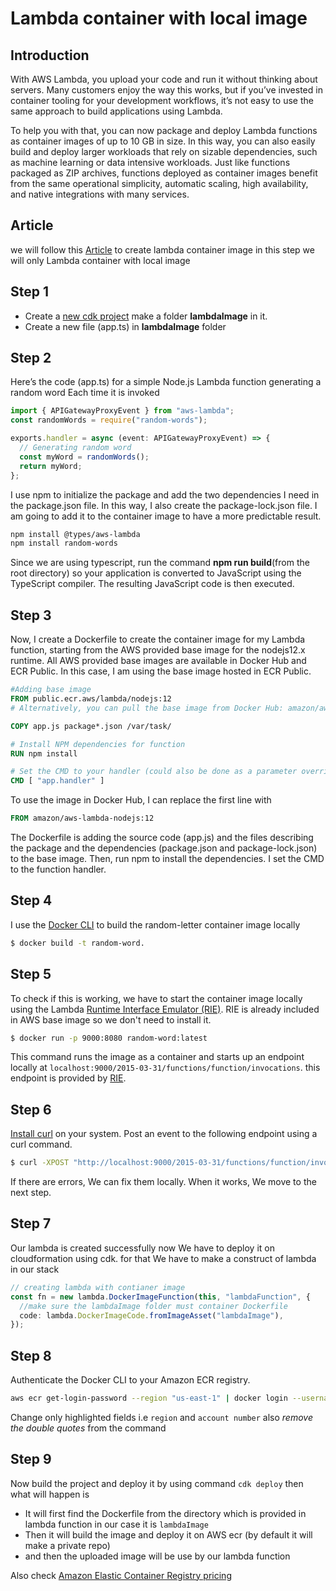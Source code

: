 # Lambda container with local image

## Introduction

With AWS Lambda, you upload your code and run it without thinking about servers. Many customers enjoy the way this works, but if you’ve invested in container tooling for your development workflows, it’s not easy to use the same approach to build applications using Lambda.

To help you with that, you can now package and deploy Lambda functions as container images of up to 10 GB in size. In this way, you can also easily build and deploy larger workloads that rely on sizable dependencies, such as machine learning or data intensive workloads. Just like functions packaged as ZIP archives, functions deployed as container images benefit from the same operational simplicity, automatic scaling, high availability, and native integrations with many services.

## Article

we will follow this [Article](https://aws.amazon.com/blogs/aws/new-for-aws-lambda-container-image-support/) to create lambda container image in this step we will only Lambda container with local image

## Step 1

- Create a [new cdk project](https://github.com/panacloud-modern-global-apps/full-stack-serverless-cdk/tree/main/step00_hello_cdk) make a folder **lambdaImage** in it.
- Create a new file (app.ts) in **lambdaImage** folder

## Step 2

Here’s the code (app.ts) for a simple Node.js Lambda function generating a random word Each time it is invoked

```typescript
import { APIGatewayProxyEvent } from "aws-lambda";
const randomWords = require("random-words");

exports.handler = async (event: APIGatewayProxyEvent) => {
  // Generating random word
  const myWord = randomWords();
  return myWord;
};
```

I use npm to initialize the package and add the two dependencies I need in the package.json file. In this way, I also create the package-lock.json file. I am going to add it to the container image to have a more predictable result.

```bash
npm install @types/aws-lambda
npm install random-words
```

Since we are using typescript, run the command **npm run build**(from the root directory) so your application is converted to JavaScript using the TypeScript compiler. The resulting JavaScript code is then executed.

## Step 3

Now, I create a Dockerfile to create the container image for my Lambda function, starting from the AWS provided base image for the nodejs12.x runtime. All AWS provided base images are available in Docker Hub and ECR Public. In this case, I am using the base image hosted in ECR Public.

```Dockerfile
#Adding base image
FROM public.ecr.aws/lambda/nodejs:12
# Alternatively, you can pull the base image from Docker Hub: amazon/aws-lambda-nodejs:12

COPY app.js package*.json /var/task/

# Install NPM dependencies for function
RUN npm install

# Set the CMD to your handler (could also be done as a parameter override outside of the Dockerfile)
CMD [ "app.handler" ]
```

To use the image in Docker Hub, I can replace the first line with

```Dockerfile
FROM amazon/aws-lambda-nodejs:12
```

The Dockerfile is adding the source code (app.js) and the files describing the package and the dependencies (package.json and package-lock.json) to the base image. Then, run npm to install the dependencies. I set the CMD to the function handler.

## Step 4

I use the [Docker CLI](https://docs.docker.com/engine/reference/commandline/cli/) to build the random-letter container image locally

```bash
$ docker build -t random-word.
```

## Step 5

To check if this is working, we have to start the container image locally using the Lambda [Runtime Interface Emulator (RIE)](https://docs.aws.amazon.com/lambda/latest/dg/images-test.html). RIE is already included in AWS base image so we don't need to install it.

```bash
$ docker run -p 9000:8080 random-word:latest
```

This command runs the image as a container and starts up an endpoint locally at `localhost:9000/2015-03-31/functions/function/invocations`. this endpoint is provided by [RIE](https://docs.aws.amazon.com/lambda/latest/dg/images-test.html).

## Step 6

[Install curl](https://www.cyberciti.biz/faq/how-to-install-curl-command-on-a-ubuntu-linux/) on your system. Post an event to the following endpoint using a curl command.

```bash
$ curl -XPOST "http://localhost:9000/2015-03-31/functions/function/invocations" -d '{}'
```

If there are errors, We can fix them locally. When it works, We move to the next step.

## Step 7

Our lambda is created successfully now We have to deploy it on cloudformation using cdk. for that We have to make a construct of lambda in our stack

```typescript
// creating lambda with contianer image
const fn = new lambda.DockerImageFunction(this, "lambdaFunction", {
  //make sure the lambdaImage folder must container Dockerfile
  code: lambda.DockerImageCode.fromImageAsset("lambdaImage"),
});
```

## Step 8

Authenticate the Docker CLI to your Amazon ECR registry.

```bash
aws ecr get-login-password --region "us-east-1" | docker login --username AWS --password-stdin "123456789012".dkr.ecr."us-east-1".amazonaws.com
```

Change only highlighted fields i.e `region` and `account number` also *remove the double quotes* from the command

## Step 9

Now build the project and deploy it by using command `cdk deploy` then what will happen is

- It will first find the Dockerfile from the directory which is provided in lambda function in our case it is `lambdaImage`
- Then it will build the image and deploy it on AWS ecr (by default it will make a private repo)
- and then the uploaded image will be use by our lambda function

Also check [Amazon Elastic Container Registry pricing](https://aws.amazon.com/ecr/pricing/)
